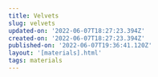 ```yaml
---
title: Velvets
slug: velvets
updated-on: '2022-06-07T18:27:23.394Z'
created-on: '2022-06-07T18:27:23.394Z'
published-on: '2022-06-07T19:36:41.120Z'
layout: '[materials].html'
tags: materials
---
```



